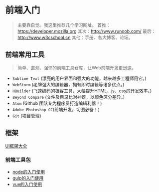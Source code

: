 # 前端入门
> 主要靠自觉。我这里推荐几个学习网址。
> 首推：https://developer.mozilla.org
> 其次：http://www.runoob.com/
> 最后：http://www.w3cschool.cn
> 其他：手册、各大博客、论坛。 

## 前端常用工具
> 简单、直观、强悍的前端工具仓库，让Web前端开发更迅速。

- `Sublime Text` (漂亮的用户界面和强大的功能，越来越多工程师用它。)
- `WebStorm` (老牌强大的编辑器，拥有即时编辑等诸多优点。)
- `HBuilder` (飞速编码的极客工具，大幅提升HTML、js、css的开发效率。)
- `Beyond Compare` (文件及目录比对神器，以颜色区分差异。)
- `Atom` (Github 团队专为程序员打造编辑利器！)
- `Adobe Photoshop CC`(前端开发，切图必备！)
- `Git` (项目管理)

## 框架

[UI框架大全](other/web_ui_framework.md)

### 前端工具包

- [node的入门使用](nodejs/node.md)
- [gulp的入门使用](gulp/readme.md)
- [vue的入门使用](vuejs/vue.js.md)

